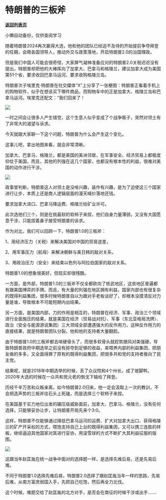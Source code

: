# 特朗普的三板斧

[**返回列表页**](/gzh/政事堂2019)

小懒自动备份，仅供查阅学习

随着特朗普2024再次赢得大选，他和他的团队已经迫不及待的开始提前争夺拜登的任期，会晤各国领导人，推动外交与政策落地，开启特朗普2.0的治国理政。

但是我们中国人可能会很奇怪，大家屏气凝神准备应对的特朗普2.0关税迟迟没有提出，特朗普却把他的大棒挥向了加拿大、巴拿马和格陵兰，建议加拿大成为美国第51个省，要求收回巴拿马运河，要求收购格陵兰岛。

特朗普次子埃里克·特朗普在社交媒体“X”上分享了一张梗图：特朗普正看着手机上的购物软件，似乎在想该买下哪件商品，而购物车中的正是加拿大、格陵兰岛和巴拿马运河。埃里克还配文：“我们回来了！

![](https://mmbiz.qpic.cn/mmbiz_jpg/rxhS23yu8cOgkreGavlcPJ1HZRh2QePAdDAbUOZrhYywyUiclviajGsib4qECBhpW3DQqrxjvNUXyf3cfLW4TR3nQ/640?wx_fmt=jpeg&from;=appmsg)

一时之间会让很多人产生错觉，这个生意人似乎变成了个战争贩子，突然对领土有了非常大的渴望与诉求。

今天就跟大家聊一下这个问题，特朗普为什么会产生这个变化。

这事儿吧，拿出地图来看，就会非常清晰。

加拿大、巴拿马、格陵兰，都是美国的美洲邻居，在军事安全、经济贸易上都极度仰仗于美国，而且，其他的列强在这几个国家，也都没有根本性的利益，很难对美国的动作进行干涉。

![](https://mmbiz.qpic.cn/mmbiz_jpg/rxhS23yu8cOgkreGavlcPJ1HZRh2QePA0tu2TVcR6AiameicP2QVQdhgsLJ9Gp9CvgZicxAssnD9blOQxqib4Ficegg/640?wx_fmt=jpeg&from;=appmsg)

政事堂判断，特朗普这人对领土是没啥兴趣，装作有兴趣，是为了迫使这三个国家进行让步，本质上还是商人逻辑层面的漫天喊价落地还钱。

要求加拿大进口、巴拿马降运费、格陵兰给矿业许可。

此次选他们三个，则是在挑最软的软柿子来捏，他们自身力量薄弱，又没有大国愿意干涉，只能捏着鼻子接受特朗普的诉求。

作为对比，我们可以回顾一下，特朗普1.0的三板斧：

1、用经济压力（关税）来解决美国对中国的贸易逆差，

2、用军事压力（航母）来解决朝鲜与美日韩的敌对关系，

3、用政治压力（安全）来结束以色列与阿拉伯国家的敌对关系。

特朗普1.0的想象很美好，但现实却很残酷。

一方面，是外部，特朗普1.0的三板斧不仅全都砍向了核武地区，这些地区普遍都有跟美国博弈的手牌。而且，有大量的列强在地区拥有利益，国家内部也有很复杂的既得利益集团，很多时候特朗普自以为跟对手老板谈好了，却根本没摸清反对力量是谁，导致根本不可能短期内出结果。

另一方面，是美国内部，力的作用是相互的，特朗普在经济、军事、政治三个领域进行全面施压的结果，就是美国在经济（贸易战对抗）、军事（东北亚格局洗牌）、政治（安全与能源游说集团）三大领域全部遭遇强大的反作用力，这种反作用力的直接结果，就是特朗普团队分裂，他和他的支持者大量翻脸。

由于特朗普1.0的三板斧都去啃硬骨头了，而很多软骨头就趁势跟风对美强硬，导致特朗普政府中期选举之前没有掠夺到足够的收益，来喂养内部的利益集团，把朋友做的多多，又全面得罪了原有的既得利益集团，把很多共和党的支持者推向了民主党。

结果呢，就是2018年中期选举的时候，丢了众议院和4个州长，成了坡脚鸭，2020年大选的时候在一众共和党元老的倒戈下输给了拜登。

历经千辛万苦和众叛亲离，如今特朗普2.0归来，他一定会汲取上一次的教训，不会把造声势的三板斧往石头上死磕，而是选择三个软柿子来捏。

在美国基于实力地位出发的碾压级威胁面前，加拿大、巴拿马、格陵兰，没有任何选择，只能够妥协让步，让特朗普开局先来个3:0。

这样，特朗普不仅能够通过降低巴拿马运河的运费、扩大对加拿大出口、获得格陵兰的矿产开采权的方式，喂饱支持自己上台的既得利益集团，又可以携三连胜的样板，继续逼迫其他国家对其进行妥协，用滚雪球的方式不断扩大其利益征服的版图。

![](https://mmbiz.qpic.cn/mmbiz_jpg/rxhS23yu8cOgkreGavlcPJ1HZRh2QePAicH3YBE2tLn8qs1131df19ic1lyySQMUe5DjFRia5gib96fXibBjjIdibeCg/640?wx_fmt=jpeg&from;=appmsg)

这跟当年赵匡胤在统一战争中面对的选择题一样，是选择先难后易，还是先易后难。

不同于特朗普1.0选择先难后易，特朗普2.0选择了跟赵匡胤当年一样的思路，先易后难，从南方富庶弱国入手，先把自己吃饱，然后再全力北伐。

这个时候，难题交给了赵匡胤的北方对手，是否会在南征的时候干涉或出手.......

